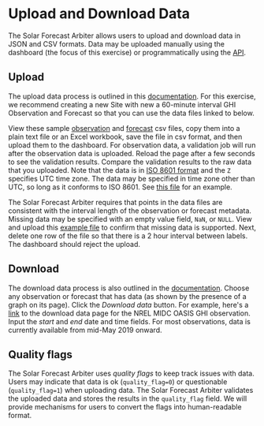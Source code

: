 # Upload and Download Data

The Solar Forecast Arbiter allows users to upload and download data in JSON and CSV formats. Data may be uploaded manually using the dashboard (the focus of this exercise) or programmatically using the [API](https://api.solarforecastarbiter.org/).

## Upload

The upload data process is outlined in this [documentation](https://solarforecastarbiter.org/dashboarddoc/#upload-data). For this exercise, we recommend creating a new Site with new a 60-minute interval GHI Observation and Forecast so that you can use the data files linked to below.

View these sample [observation](observation_1h.csv?raw=true) and [forecast](forecast_1h.csv?raw=true) csv files, copy them into a plain text file or an Excel workbook, save the file in csv format, and then upload them to the dashboard. For observation data, a validation job will run after the observation data is uploaded. Reload the page after a few seconds to see the validation results. Compare the validation results to the raw data that you uploaded. Note that the  data is in [ISO 8601 format](https://en.wikipedia.org/wiki/ISO_8601) and the `Z` specifies UTC time zone. The data may be specified in time zone other than UTC, so long as it conforms to ISO 8601. See [this file](observation_1h_with_timezone.csv?raw=true) for an example.

The Solar Forecast Arbiter requires that points in the data files are consistent with the interval length of the observation or forecast metadata. Missing data may be specified with an empty value field, `NaN`, or `NULL`. View and upload this [example file](observation_1h_missing.csv?raw=true) to confirm that missing data is supported. Next, delete one row of the file so that there is a 2 hour interval between labels. The dashboard should reject the upload.

## Download

The download data process is also outlined in the [documentation](https://solarforecastarbiter.org/dashboarddoc/#download-data). Choose any observation or forecast that has data (as shown by the presence of a graph on its page). Click the *Download data* button. For example, here's a [link](https://dashboard.solarforecastarbiter.org/observations/9f657636-7e49-11e9-b77f-0a580a8003e9/download) to the download data page for the NREL MIDC OASIS GHI observation. Input the *start* and *end* date and time fields. For most observations, data is currently available from mid-May 2019 onward.

## Quality flags

The Solar Forecast Arbiter uses *quality flags* to keep track issues with data. Users may indicate that data is ok (`quality_flag=0`) or questionable (`quality_flag=1`) when uploading data. The Solar Forecast Arbiter validates the uploaded data and stores the results in the `quality_flag` field. We will provide mechanisms for users to convert the flags into human-readable format.
